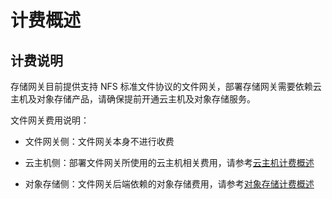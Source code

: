 # 计费概述

## 计费说明

存储网关目前提供支持 NFS 标准文件协议的文件网关，部署存储网关需要依赖云主机及对象存储产品，请确保提前开通云主机及对象存储服务。

文件网关费用说明：

- 文件网关侧：文件网关本身不进行收费

- 云主机侧：部署文件网关所使用的云主机相关费用，请参考[云主机计费概述](https://docs.jdcloud.com/cn/virtual-machines/billing-overview)

- 对象存储侧：文件网关后端依赖的对象存储费用，请参考[对象存储计费概述](https://docs.jdcloud.com/cn/object-storage-service/billing-overview)
